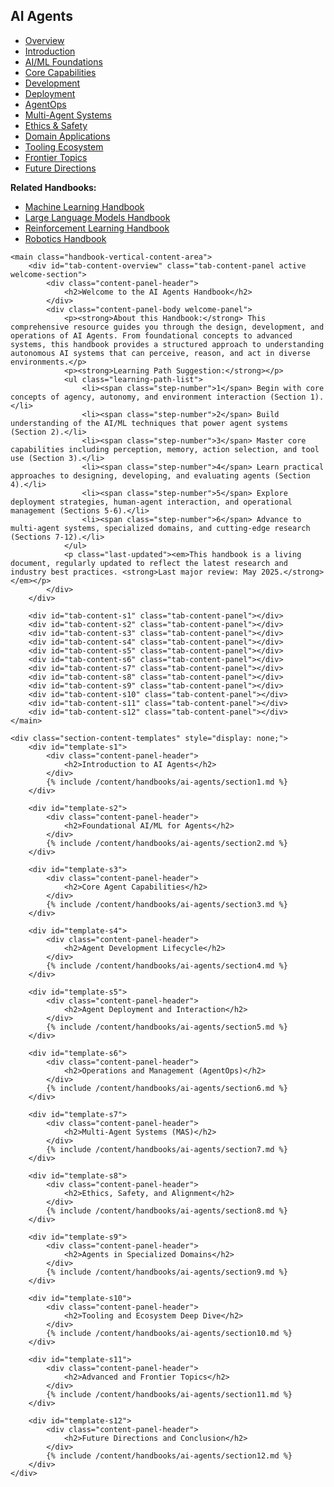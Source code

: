 <link rel="stylesheet" href="/assets/css/section-academic.css">
<div class="handbook-container-vertical-tabs">
<div class="handbook-container-inner">
    <aside class="handbook-vertical-nav">
        <div class="vertical-nav-header">
            <h1>AI Agents</h1>
            <div class="header-accent-vertical"></div>
        </div>
        <ul class="vertical-tabs-list">
            <li class="vertical-tab-ul"><a href="#overview" data-tab="overview" class="vertical-tab-link active">Overview</a></li>
            <li class="vertical-tab-ul"><a href="#s1" data-tab="s1" class="vertical-tab-link">Introduction</a></li>
            <li class="vertical-tab-ul"><a href="#s2" data-tab="s2" class="vertical-tab-link">AI/ML Foundations</a></li>
            <li class="vertical-tab-ul"><a href="#s3" data-tab="s3" class="vertical-tab-link">Core Capabilities</a></li>
            <li class="vertical-tab-ul"><a href="#s4" data-tab="s4" class="vertical-tab-link">Development</a></li>
            <li class="vertical-tab-ul"><a href="#s5" data-tab="s5" class="vertical-tab-link">Deployment</a></li>
            <li class="vertical-tab-ul"><a href="#s6" data-tab="s6" class="vertical-tab-link">AgentOps</a></li>
            <li class="vertical-tab-ul"><a href="#s7" data-tab="s7" class="vertical-tab-link">Multi-Agent Systems</a></li>
            <li class="vertical-tab-ul"><a href="#s8" data-tab="s8" class="vertical-tab-link">Ethics & Safety</a></li>
            <li class="vertical-tab-ul"><a href="#s9" data-tab="s9" class="vertical-tab-link">Domain Applications</a></li>
            <li class="vertical-tab-ul"><a href="#s10" data-tab="s10" class="vertical-tab-link">Tooling Ecosystem</a></li>
            <li class="vertical-tab-ul"><a href="#s11" data-tab="s11" class="vertical-tab-link">Frontier Topics</a></li>
            <li class="vertical-tab-ul"><a href="#s12" data-tab="s12" class="vertical-tab-link">Future Directions</a></li>
        </ul>
        <div class="vertical-nav-footer">
             <p><strong>Related Handbooks:</strong></p>
            <ul>
                <li><a href="/content/handbooks/machine-learning/">Machine Learning Handbook</a></li>
                <li><a href="/content/handbooks/llm/">Large Language Models Handbook</a></li>
                <li><a href="/content/handbooks/reinforcement-learning/">Reinforcement Learning Handbook</a></li>
                <li><a href="/content/handbooks/robotics/">Robotics Handbook</a></li>
            </ul>
        </div>
    </aside>

    <main class="handbook-vertical-content-area">
        <div id="tab-content-overview" class="tab-content-panel active welcome-section">
            <div class="content-panel-header">
                <h2>Welcome to the AI Agents Handbook</h2>
            </div>
            <div class="content-panel-body welcome-panel">
                <p><strong>About this Handbook:</strong> This comprehensive resource guides you through the design, development, and operations of AI Agents. From foundational concepts to advanced systems, this handbook provides a structured approach to understanding autonomous AI systems that can perceive, reason, and act in diverse environments.</p>
                <p><strong>Learning Path Suggestion:</strong></p>
                <ul class="learning-path-list">
                    <li><span class="step-number">1</span> Begin with core concepts of agency, autonomy, and environment interaction (Section 1).</li>
                    <li><span class="step-number">2</span> Build understanding of the AI/ML techniques that power agent systems (Section 2).</li>
                    <li><span class="step-number">3</span> Master core capabilities including perception, memory, action selection, and tool use (Section 3).</li>
                    <li><span class="step-number">4</span> Learn practical approaches to designing, developing, and evaluating agents (Section 4).</li>
                    <li><span class="step-number">5</span> Explore deployment strategies, human-agent interaction, and operational management (Sections 5-6).</li>
                    <li><span class="step-number">6</span> Advance to multi-agent systems, specialized domains, and cutting-edge research (Sections 7-12).</li>
                </ul>
                <p class="last-updated"><em>This handbook is a living document, regularly updated to reflect the latest research and industry best practices. <strong>Last major review: May 2025.</strong></em></p>
            </div>
        </div>

        <div id="tab-content-s1" class="tab-content-panel"></div>
        <div id="tab-content-s2" class="tab-content-panel"></div>
        <div id="tab-content-s3" class="tab-content-panel"></div>
        <div id="tab-content-s4" class="tab-content-panel"></div>
        <div id="tab-content-s5" class="tab-content-panel"></div>
        <div id="tab-content-s6" class="tab-content-panel"></div>
        <div id="tab-content-s7" class="tab-content-panel"></div>
        <div id="tab-content-s8" class="tab-content-panel"></div>
        <div id="tab-content-s9" class="tab-content-panel"></div>
        <div id="tab-content-s10" class="tab-content-panel"></div>
        <div id="tab-content-s11" class="tab-content-panel"></div>
        <div id="tab-content-s12" class="tab-content-panel"></div>
    </main>

    <div class="section-content-templates" style="display: none;">
        <div id="template-s1">
            <div class="content-panel-header">
                <h2>Introduction to AI Agents</h2>
            </div>
            {% include /content/handbooks/ai-agents/section1.md %}
        </div>

        <div id="template-s2">
            <div class="content-panel-header">
                <h2>Foundational AI/ML for Agents</h2>
            </div>
            {% include /content/handbooks/ai-agents/section2.md %}
        </div>

        <div id="template-s3">
            <div class="content-panel-header">
                <h2>Core Agent Capabilities</h2>
            </div>
            {% include /content/handbooks/ai-agents/section3.md %}
        </div>

        <div id="template-s4">
            <div class="content-panel-header">
                <h2>Agent Development Lifecycle</h2>
            </div>
            {% include /content/handbooks/ai-agents/section4.md %}
        </div>

        <div id="template-s5">
            <div class="content-panel-header">
                <h2>Agent Deployment and Interaction</h2>
            </div>
            {% include /content/handbooks/ai-agents/section5.md %}
        </div>

        <div id="template-s6">
            <div class="content-panel-header">
                <h2>Operations and Management (AgentOps)</h2>
            </div>
            {% include /content/handbooks/ai-agents/section6.md %}
        </div>

        <div id="template-s7">
            <div class="content-panel-header">
                <h2>Multi-Agent Systems (MAS)</h2>
            </div>
            {% include /content/handbooks/ai-agents/section7.md %}
        </div>

        <div id="template-s8">
            <div class="content-panel-header">
                <h2>Ethics, Safety, and Alignment</h2>
            </div>
            {% include /content/handbooks/ai-agents/section8.md %}
        </div>

        <div id="template-s9">
            <div class="content-panel-header">
                <h2>Agents in Specialized Domains</h2>
            </div>
            {% include /content/handbooks/ai-agents/section9.md %}
        </div>

        <div id="template-s10">
            <div class="content-panel-header">
                <h2>Tooling and Ecosystem Deep Dive</h2>
            </div>
            {% include /content/handbooks/ai-agents/section10.md %}
        </div>

        <div id="template-s11">
            <div class="content-panel-header">
                <h2>Advanced and Frontier Topics</h2>
            </div>
            {% include /content/handbooks/ai-agents/section11.md %}
        </div>

        <div id="template-s12">
            <div class="content-panel-header">
                <h2>Future Directions and Conclusion</h2>
            </div>
            {% include /content/handbooks/ai-agents/section12.md %}
        </div>
    </div>

</div>
</div>
<script src="/assets/js/section-academic.js"></script>
